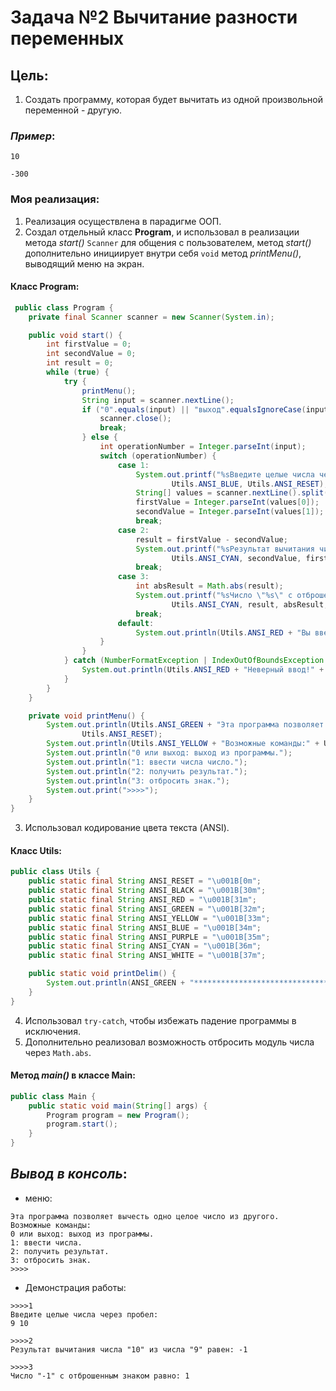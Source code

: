 # **Задача №2 Вычитание разности переменных**

## **Цель**:

1. Создать программу, которая будет вычитать из одной произвольной переменной - другую.

### *Пример*:
``` Пример 1
10
```
``` Пример 2 
-300
```

### **Моя реализация**:

1. Реализация осуществлена в парадигме ООП.
2. Создал отдельный класс **Program**, и использовал в реализации метода *start()* ```Scanner``` для общения с
   пользователем, метод *start()* дополнительно инициирует внутри себя ```void``` метод *printMenu()*, выводящий меню на экран.

#### Класс **Program**:
``` java 
 public class Program {
    private final Scanner scanner = new Scanner(System.in);

    public void start() {
        int firstValue = 0;
        int secondValue = 0;
        int result = 0;
        while (true) {
            try {
                printMenu();
                String input = scanner.nextLine();
                if ("0".equals(input) || "выход".equalsIgnoreCase(input)) {
                    scanner.close();
                    break;
                } else {
                    int operationNumber = Integer.parseInt(input);
                    switch (operationNumber) {
                        case 1:
                            System.out.printf("%sВведите целые числа через пробел:%s%n",
                                    Utils.ANSI_BLUE, Utils.ANSI_RESET);
                            String[] values = scanner.nextLine().split(" ", 2);
                            firstValue = Integer.parseInt(values[0]);
                            secondValue = Integer.parseInt(values[1]);
                            break;
                        case 2:
                            result = firstValue - secondValue;
                            System.out.printf("%sРезультат вычитания числа \"%s\" из числа \"%s\" равен: %s%s%n",
                                    Utils.ANSI_CYAN, secondValue, firstValue, result, Utils.ANSI_RESET);
                            break;
                        case 3:
                            int absResult = Math.abs(result);
                            System.out.printf("%sЧисло \"%s\" с отброшенным знаком равно: %s%n",
                                    Utils.ANSI_CYAN, result, absResult, Utils.ANSI_RESET);
                            break;
                        default:
                            System.out.println(Utils.ANSI_RED + "Вы ввели неверный номер операции!" + Utils.ANSI_RESET);
                    }
                }
            } catch (NumberFormatException | IndexOutOfBoundsException e) {
                System.out.println(Utils.ANSI_RED + "Неверный ввод!" + Utils.ANSI_RESET);
            }
        }
    }

    private void printMenu() {
        System.out.println(Utils.ANSI_GREEN + "Эта программа позволяет вычесть одно целое число из другого." +
                Utils.ANSI_RESET);
        System.out.println(Utils.ANSI_YELLOW + "Возможные команды:" + Utils.ANSI_RESET);
        System.out.println("0 или выход: выход из программы.");
        System.out.println("1: ввести числа число.");
        System.out.println("2: получить результат.");
        System.out.println("3: отбросить знак.");
        System.out.print(">>>>");
    }
}
```

3. Использовал кодирование цвета текста (ANSI).

#### Класс **Utils**:
``` java
public class Utils {
    public static final String ANSI_RESET = "\u001B[0m";
    public static final String ANSI_BLACK = "\u001B[30m";
    public static final String ANSI_RED = "\u001B[31m";
    public static final String ANSI_GREEN = "\u001B[32m";
    public static final String ANSI_YELLOW = "\u001B[33m";
    public static final String ANSI_BLUE = "\u001B[34m";
    public static final String ANSI_PURPLE = "\u001B[35m";
    public static final String ANSI_CYAN = "\u001B[36m";
    public static final String ANSI_WHITE = "\u001B[37m";

    public static void printDelim() {
        System.out.println(ANSI_GREEN + "*********************************************" + ANSI_RESET);
    }
}
```

4. Использовал ```try-catch```, чтобы избежать падение программы в исключения.
5. Дополнительно реализовал возможность отбросить модуль числа через ```Math.abs```.

#### Метод *main()* в классе **Main**:
``` java
public class Main {
    public static void main(String[] args) {
        Program program = new Program();
        program.start();
    }
}
```

## *Вывод в консоль*:

* меню:
``` 
Эта программа позволяет вычесть одно целое число из другого.
Возможные команды:
0 или выход: выход из программы.
1: ввести числа.
2: получить результат.
3: отбросить знак.
>>>>
```

* Демонстрация работы:
```
>>>>1
Введите целые числа через пробел:
9 10

>>>>2
Результат вычитания числа "10" из числа "9" равен: -1

>>>>3
Число "-1" с отброшенным знаком равно: 1
```